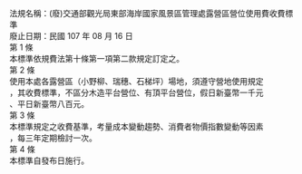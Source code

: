法規名稱：(廢)交通部觀光局東部海岸國家風景區管理處露營區營位使用費收費標準  
廢止日期：民國 107 年 08 月 16 日  
第 1 條  
本標準依規費法第十條第一項第二款規定訂定之。  
第 2 條  
使用本處各露營區（小野柳、瑞穗、石梯坪）場地，須遵守營地使用規定  
，其收費標準，不區分木造平台營位、有頂平台營位，假日新臺幣一千元  
、平日新臺幣八百元。  
第 3 條  
本標準規定之收費基準，考量成本變動趨勢、消費者物價指數變動等因素  
，每三年定期檢討一次。  
第 4 條  
本標準自發布日施行。  


